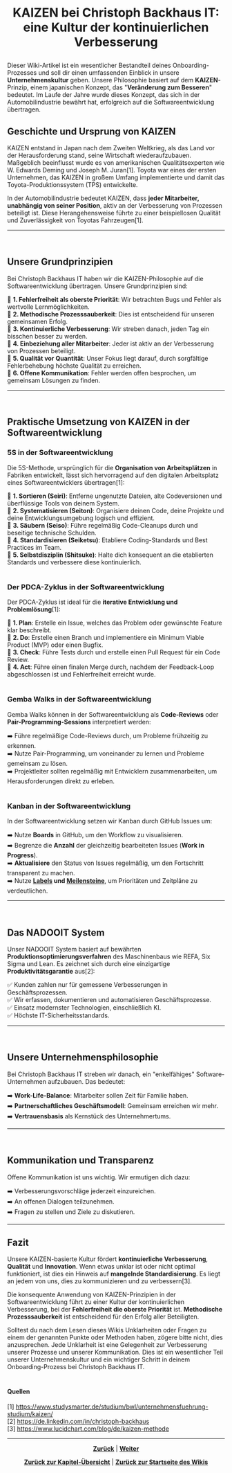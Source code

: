 # <p align="center">KAIZEN bei Christoph Backhaus IT: eine Kultur der kontinuierlichen Verbesserung</p>

Dieser Wiki-Artikel ist ein wesentlicher Bestandteil deines Onboarding-Prozesses und soll dir einen umfassenden Einblick in unsere **Unternehmenskultur** geben. Unsere Philosophie basiert auf dem **KAIZEN**-Prinzip, einem japanischen Konzept, das "**Veränderung zum Besseren**" bedeutet. Im Laufe der Jahre wurde dieses Konzept, das sich in der Automobilindustrie bewährt hat, erfolgreich auf die Softwareentwicklung übertragen.
<br>

## Geschichte und Ursprung von KAIZEN

KAIZEN entstand in Japan nach dem Zweiten Weltkrieg, als das Land vor der Herausforderung stand, seine Wirtschaft wiederaufzubauen. Maßgeblich beeinflusst wurde es von amerikanischen Qualitätsexperten wie W. Edwards Deming und Joseph M. Juran[1]. Toyota war eines der ersten Unternehmen, das KAIZEN in großem Umfang implementierte und damit das Toyota-Produktionssystem (TPS) entwickelte.

In der Automobilindustrie bedeutet KAIZEN, dass **jeder Mitarbeiter, unabhängig von seiner Position**, aktiv an der Verbesserung von Prozessen beteiligt ist. Diese Herangehensweise führte zu einer beispiellosen Qualität und Zuverlässigkeit von Toyotas Fahrzeugen[1].

---
<br>

## Unsere Grundprinzipien

Bei Christoph Backhaus IT haben wir die KAIZEN-Philosophie auf die Softwareentwicklung übertragen. Unsere Grundprinzipien sind:

🧱 **1. Fehlerfreiheit als oberste Priorität**: Wir betrachten Bugs und Fehler als wertvolle Lernmöglichkeiten. <br>
🧱 **2. Methodische Prozesssauberkeit**: Dies ist entscheidend für unseren gemeinsamen Erfolg. <br>
🧱 **3. Kontinuierliche Verbesserung**: Wir streben danach, jeden Tag ein bisschen besser zu werden. <br>
🧱 **4. Einbeziehung aller Mitarbeiter**: Jeder ist aktiv an der Verbesserung von Prozessen beteiligt. <br>
🧱 **5. Qualität vor Quantität**: Unser Fokus liegt darauf, durch sorgfältige Fehlerbehebung höchste Qualität zu erreichen. <br>
🧱 **6. Offene Kommunikation**: Fehler werden offen besprochen, um gemeinsam Lösungen zu finden. <br>

---
<br>

## Praktische Umsetzung von KAIZEN in der Softwareentwicklung

### 5S in der Softwareentwicklung

Die 5S-Methode, ursprünglich für die **Organisation von Arbeitsplätzen** in Fabriken entwickelt, lässt sich hervorragend auf den digitalen Arbeitsplatz eines Softwareentwicklers übertragen[1]:

🎯 **1. Sortieren (Seiri)**: Entferne ungenutzte Dateien, alte Codeversionen und überflüssige Tools von deinem System. <br>
🎯 **2. Systematisieren (Seiton)**: Organisiere deinen Code, deine Projekte und deine Entwicklungsumgebung logisch und effizient. <br>
🎯 **3. Säubern (Seiso)**: Führe regelmäßig Code-Cleanups durch und beseitige technische Schulden. <br>
🎯 **4. Standardisieren (Seiketsu)**: Etabliere Coding-Standards und Best Practices im Team. <br>
🎯 **5. Selbstdisziplin (Shitsuke)**: Halte dich konsequent an die etablierten Standards und verbessere diese kontinuierlich. <br>

#

### Der PDCA-Zyklus in der Softwareentwicklung

Der PDCA-Zyklus ist ideal für die **iterative Entwicklung und Problemlösung**[1]:

🎯 **1. Plan**: Erstelle ein Issue, welches das Problem oder gewünschte Feature klar beschreibt. <br>
🎯 **2. Do**: Erstelle einen Branch und implementiere ein Minimum Viable Product (MVP) oder einen Bugfix. <br>
🎯 **3. Check**: Führe Tests durch und erstelle einen Pull Request für ein Code Review. <br>
🎯 **4. Act**: Führe einen finalen Merge durch, nachdem der Feedback-Loop abgeschlossen ist und Fehlerfreiheit erreicht wurde. <br>

#

### Gemba Walks in der Softwareentwicklung

Gemba Walks können in der Softwareentwicklung als **Code-Reviews** oder **Pair-Programming-Sessions** interpretiert werden:

➡️ Führe regelmäßige Code-Reviews durch, um Probleme frühzeitig zu erkennen. <br>
➡️ Nutze Pair-Programming, um voneinander zu lernen und Probleme gemeinsam zu lösen. <br>
➡️ Projektleiter sollten regelmäßig mit Entwicklern zusammenarbeiten, um Herausforderungen direkt zu erleben. <br>

#

### Kanban in der Softwareentwicklung

In der Softwareentwicklung setzen wir Kanban durch GitHub Issues um:

➡️ Nutze **Boards** in GitHub, um den Workflow zu visualisieren. <br>
➡️ Begrenze die **Anzahl** der gleichzeitig bearbeiteten Issues (**Work in Progress**). <br>
➡️ **Aktualisiere** den Status von Issues regelmäßig, um den Fortschritt transparent zu machen. <br>
➡️ Nutze **[Labels](/docs/04-tools/01-github/04-issues/02-labels/README.md) und [Meilensteine](/docs/04-tools/01-github/04-issues/05-milestones/README.md)**, um Prioritäten und Zeitpläne zu verdeutlichen. <br>

---
<br>

## Das NADOOIT System

Unser NADOOIT System basiert auf bewährten **Produktionsoptimierungsverfahren** des Maschinenbaus wie REFA, Six Sigma und Lean. Es zeichnet sich durch eine einzigartige **Produktivitätsgarantie** aus[2]:

✅ Kunden zahlen nur für gemessene Verbesserungen in Geschäftsprozessen. <br>
✅ Wir erfassen, dokumentieren und automatisieren Geschäftsprozesse. <br>
✅ Einsatz modernster Technologien, einschließlich KI. <br>
✅ Höchste IT-Sicherheitsstandards. <br>

---
<br>

## Unsere Unternehmensphilosophie

Bei Christoph Backhaus IT streben wir danach, ein "enkelfähiges" Software-Unternehmen aufzubauen. Das bedeutet:

➡️ **Work-Life-Balance**: Mitarbeiter sollen Zeit für Familie haben. <br>
➡️ **Partnerschaftliches Geschäftsmodell**: Gemeinsam erreichen wir mehr. <br>
➡️ **Vertrauensbasis** als Kernstück des Unternehmertums. <br>

---
<br>

## Kommunikation und Transparenz

Offene Kommunikation ist uns wichtig. Wir ermutigen dich dazu:

➡️ Verbesserungsvorschläge jederzeit einzureichen. <br>
➡️ An offenen Dialogen teilzunehmen. <br>
➡️ Fragen zu stellen und Ziele zu diskutieren. <br>

---

## Fazit

Unsere KAIZEN-basierte Kultur fördert **kontinuierliche Verbesserung**, **Qualität** und **Innovation**. Wenn etwas unklar ist oder nicht optimal funktioniert, ist dies ein Hinweis auf **mangelnde Standardisierung**. Es liegt an jedem von uns, dies zu kommunizieren und zu verbessern[3].

Die konsequente Anwendung von KAIZEN-Prinzipien in der Softwareentwicklung führt zu einer Kultur der kontinuierlichen Verbesserung, bei der **Fehlerfreiheit die oberste Priorität** ist. **Methodische Prozesssauberkeit** ist entscheidend für den Erfolg aller Beteiligten.

Solltest du nach dem Lesen dieses Wikis Unklarheiten oder Fragen zu einem der genannten Punkte oder Methoden haben, zögere bitte nicht, dies anzusprechen. Jede Unklarheit ist eine Gelegenheit zur Verbesserung unserer Prozesse und unserer Kommunikation. Dies ist ein wesentlicher Teil unserer Unternehmenskultur und ein wichtiger Schritt in deinem Onboarding-Prozess bei Christoph Backhaus IT.

#

#### Quellen

[1] https://www.studysmarter.de/studium/bwl/unternehmensfuehrung-studium/kaizen/ <br>
[2] https://de.linkedin.com/in/christoph-backhaus <br>
[3] https://www.lucidchart.com/blog/de/kaizen-methode <br>


---

<p align="center">
<a href="/docs/01-organisation/08-firmenphilosophie/02-feedback-kultur/README.md"><strong>Zurück</strong></a> |
<a href="/docs/02-arbeiten_bei_nadoo/README.md"><strong>Weiter</strong></a>
</p>

<p align="center">
<a href="/docs/01-organisation/08-firmenphilosophie/README.md/#dieses-thema-beinhaltet-folgende-kapitel"><strong>Zurück zur Kapitel-Übersicht</strong></a> | <a href="/docs/00-willkommen/README.md"><strong>Zurück zur Startseite des Wikis</strong></a>
</p>
